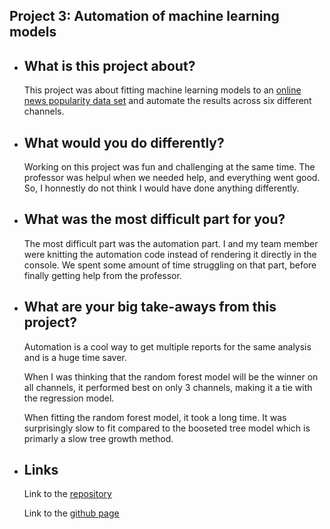 ## Project 3: Automation of machine learning models  

  * ## What is this project about?  
    This project was about fitting machine learning models to an [online news popularity data set](https://archive.ics.uci.edu/ml/datasets/Online+News+Popularity)
    and automate the results across six different channels.  
    
 * ## What would you do differently?  
    Working on this project was fun and challenging at the same time. The professor was helpul when we needed help, and everything went good. So, I honnestly do
    not think I would have done anything differently.  
    
 * ## What was the most difficult part for you?  
    The most difficult part was the automation part. I and my team member were knitting the automation code instead of rendering it directly in the console.
    We spent some amount of time struggling on that part, before finally getting help from the professor.  
    
 * ## What are your big take-aways from this project?  
    Automation is a cool way to get multiple reports for the same analysis and is a huge time saver.  
    
    When I was thinking that the random forest model will be the winner on all channels, it performed best on only 3 channels, making it a tie with the 
    regression model.
      
    When fitting the random forest model, it took a long time. It was surprisingly slow to fit compared to the booseted tree model which is primarly a slow
    tree growth method.  
    
 * ## Links 
    Link to the [repository](https://github.com/Rubinho12/ST558-Project3)
    
    Link to the [github page](https://rubinho12.github.io/ST558-Project3/)
    
    
    
